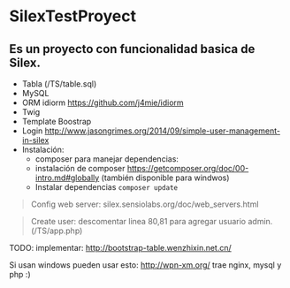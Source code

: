 # SilexTestProyect
## Es un proyecto con funcionalidad basica de Silex.

* Tabla (/TS/table.sql)
* MySQL
* ORM idiorm https://github.com/j4mie/idiorm
* Twig
* Template Boostrap
* Login http://www.jasongrimes.org/2014/09/simple-user-management-in-silex
* Instalación:
  *   composer para manejar dependencias:
    *   instalación de composer https://getcomposer.org/doc/00-intro.md#globally (también disponible para windwos)
  * Instalar dependencias <code>composer update</code>

>Config web server: silex.sensiolabs.org/doc/web_servers.html

>Create user: descomentar linea 80,81 para agregar usuario admin. (/TS/app.php)

TODO: implementar: http://bootstrap-table.wenzhixin.net.cn/

Si usan windows pueden usar esto: http://wpn-xm.org/ trae nginx, mysql y php :)
